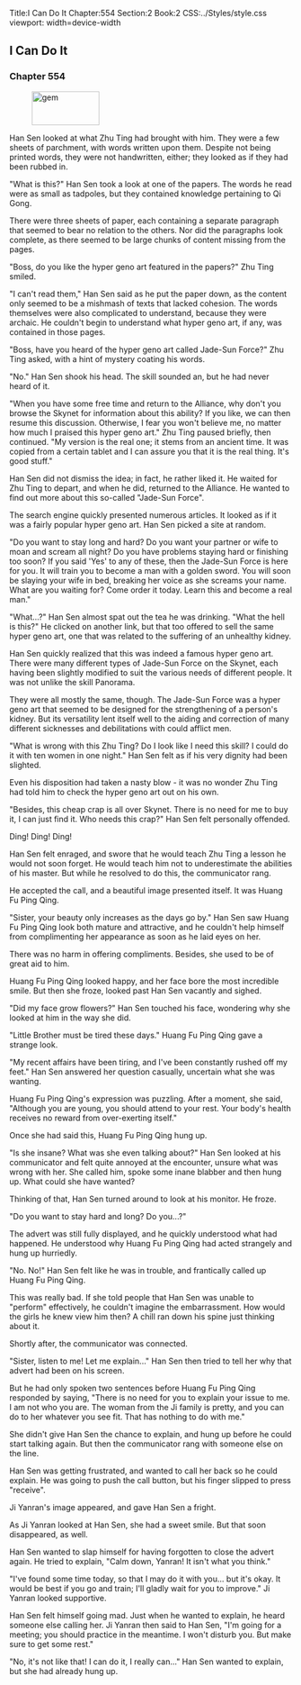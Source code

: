 Title:I Can Do It 
Chapter:554 
Section:2 
Book:2 
CSS:../Styles/style.css 
viewport: width=device-width
  
## I Can Do It
### Chapter 554
  
<figure>
	<img src="../Images/gem.gif" alt="gem" id="gem" width="120" height="60" />
</figure>
  

  
Han Sen looked at what Zhu Ting had brought with him. They were a few sheets of parchment, with words written upon them. Despite not being printed words, they were not handwritten, either; they looked as if they had been rubbed in.

"What is this?" Han Sen took a look at one of the papers. The words he read were as small as tadpoles, but they contained knowledge pertaining to Qi Gong.

There were three sheets of paper, each containing a separate paragraph that seemed to bear no relation to the others. Nor did the paragraphs look complete, as there seemed to be large chunks of content missing from the pages.

"Boss, do you like the hyper geno art featured in the papers?" Zhu Ting smiled.

"I can't read them," Han Sen said as he put the paper down, as the content only seemed to be a mishmash of texts that lacked cohesion. The words themselves were also complicated to understand, because they were archaic. He couldn't begin to understand what hyper geno art, if any, was contained in those pages.

"Boss, have you heard of the hyper geno art called Jade-Sun Force?" Zhu Ting asked, with a hint of mystery coating his words.

"No." Han Sen shook his head. The skill sounded an, but he had never heard of it.

"When you have some free time and return to the Alliance, why don't you browse the Skynet for information about this ability? If you like, we can then resume this discussion. Otherwise, I fear you won't believe me, no matter how much I praised this hyper geno art." Zhu Ting paused briefly, then continued. "My version is the real one; it stems from an ancient time. It was copied from a certain tablet and I can assure you that it is the real thing. It's good stuff."

Han Sen did not dismiss the idea; in fact, he rather liked it. He waited for Zhu Ting to depart, and when he did, returned to the Alliance. He wanted to find out more about this so-called "Jade-Sun Force".

The search engine quickly presented numerous articles. It looked as if it was a fairly popular hyper geno art. Han Sen picked a site at random.

"Do you want to stay long and hard? Do you want your partner or wife to moan and scream all night? Do you have problems staying hard or finishing too soon? If you said 'Yes' to any of these, then the Jade-Sun Force is here for you. It will train you to become a man with a golden sword. You will soon be slaying your wife in bed, breaking her voice as she screams your name. What are you waiting for? Come order it today. Learn this and become a real man."

"What...?" Han Sen almost spat out the tea he was drinking. "What the hell is this?" He clicked on another link, but that too offered to sell the same hyper geno art, one that was related to the suffering of an unhealthy kidney.

Han Sen quickly realized that this was indeed a famous hyper geno art. There were many different types of Jade-Sun Force on the Skynet, each having been slightly modified to suit the various needs of different people. It was not unlike the skill Panorama.

They were all mostly the same, though. The Jade-Sun Force was a hyper geno art that seemed to be designed for the strengthening of a person's kidney. But its versatility lent itself well to the aiding and correction of many different sicknesses and debilitations with could afflict men.

"What is wrong with this Zhu Ting? Do I look like I need this skill? I could do it with ten women in one night." Han Sen felt as if his very dignity had been slighted.

Even his disposition had taken a nasty blow - it was no wonder Zhu Ting had told him to check the hyper geno art out on his own.

"Besides, this cheap crap is all over Skynet. There is no need for me to buy it, I can just find it. Who needs this crap?" Han Sen felt personally offended.

Ding! Ding! Ding!

Han Sen felt enraged, and swore that he would teach Zhu Ting a lesson he would not soon forget. He would teach him not to underestimate the abilities of his master. But while he resolved to do this, the communicator rang.

He accepted the call, and a beautiful image presented itself. It was Huang Fu Ping Qing.

"Sister, your beauty only increases as the days go by." Han Sen saw Huang Fu Ping Qing look both mature and attractive, and he couldn't help himself from complimenting her appearance as soon as he laid eyes on her.

There was no harm in offering compliments. Besides, she used to be of great aid to him.

Huang Fu Ping Qing looked happy, and her face bore the most incredible smile. But then she froze, looked past Han Sen vacantly and sighed.

"Did my face grow flowers?" Han Sen touched his face, wondering why she looked at him in the way she did.

"Little Brother must be tired these days." Huang Fu Ping Qing gave a strange look.

"My recent affairs have been tiring, and I've been constantly rushed off my feet." Han Sen answered her question casually, uncertain what she was wanting.

Huang Fu Ping Qing's expression was puzzling. After a moment, she said, "Although you are young, you should attend to your rest. Your body's health receives no reward from over-exerting itself."

Once she had said this, Huang Fu Ping Qing hung up.

"Is she insane? What was she even talking about?" Han Sen looked at his communicator and felt quite annoyed at the encounter, unsure what was wrong with her. She called him, spoke some inane blabber and then hung up. What could she have wanted?

Thinking of that, Han Sen turned around to look at his monitor. He froze.

"Do you want to stay hard and long? Do you...?"

The advert was still fully displayed, and he quickly understood what had happened. He understood why Huang Fu Ping Qing had acted strangely and hung up hurriedly.

"No. No!" Han Sen felt like he was in trouble, and frantically called up Huang Fu Ping Qing.

This was really bad. If she told people that Han Sen was unable to "perform" effectively, he couldn't imagine the embarrassment. How would the girls he knew view him then? A chill ran down his spine just thinking about it.

Shortly after, the communicator was connected.

"Sister, listen to me! Let me explain..." Han Sen then tried to tell her why that advert had been on his screen.

But he had only spoken two sentences before Huang Fu Ping Qing responded by saying, "There is no need for you to explain your issue to me. I am not who you are. The woman from the Ji family is pretty, and you can do to her whatever you see fit. That has nothing to do with me."

She didn't give Han Sen the chance to explain, and hung up before he could start talking again. But then the communicator rang with someone else on the line.

Han Sen was getting frustrated, and wanted to call her back so he could explain. He was going to push the call button, but his finger slipped to press "receive".

Ji Yanran's image appeared, and gave Han Sen a fright.

As Ji Yanran looked at Han Sen, she had a sweet smile. But that soon disappeared, as well.

Han Sen wanted to slap himself for having forgotten to close the advert again. He tried to explain, "Calm down, Yanran! It isn't what you think."

"I've found some time today, so that I may do it with you... but it's okay. It would be best if you go and train; I'll gladly wait for you to improve." Ji Yanran looked supportive.

Han Sen felt himself going mad. Just when he wanted to explain, he heard someone else calling her. Ji Yanran then said to Han Sen, "I'm going for a meeting; you should practice in the meantime. I won't disturb you. But make sure to get some rest."

"No, it's not like that! I can do it, I really can..." Han Sen wanted to explain, but she had already hung up.